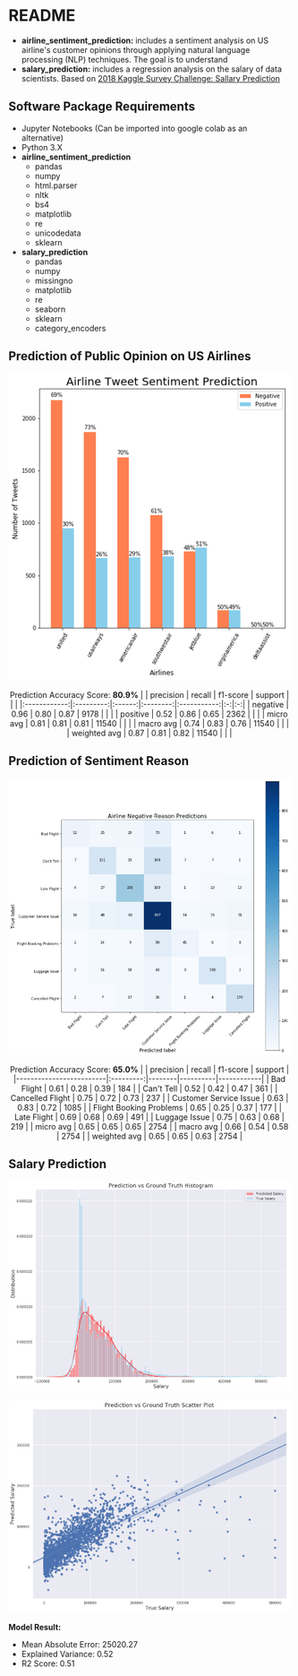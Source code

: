 # README

- **airline_sentiment_prediction:** includes a sentiment analysis on US airline's customer opinions through applying natural language processing (NLP) techniques. The goal is to understand
- **salary_prediction:** includes a regression analysis on the salary of data scientists. Based on [2018 Kaggle Survey Challenge: Sallary Prediction](https://www.kaggle.com/kaggle/kaggle-survey-2018)

## Software Package Requirements

- Jupyter Notebooks (Can be imported into google colab as an alternative)
- Python 3.X
- **airline_sentiment_prediction**
  - pandas
  - numpy
  - html.parser
  - nltk
  - bs4
  - matplotlib
  - re
  - unicodedata
  - sklearn
- **salary_prediction**
  - pandas
  - numpy
  - missingno
  - matplotlib
  - re
  - seaborn
  - sklearn
  - category_encoders

## Prediction of Public Opinion on US Airlines

![sentiment_prediction](airline_sentiment_prediction/images/sentiment_prediction.png "sentiment_prediction")

<center>

Prediction Accuracy Score: **80.9%**
|              | precision | recall | f1-score |   support   |   |   |
|:------------:|:---------:|:------:|:--------:|:-----------:|:-:|:-:|
|   negative   |    0.96   |  0.80  |   0.87   |     9178    |   |   |
|   positive   |    0.52   |  0.86  |   0.65   |     2362    |   |   |
|   micro avg  |    0.81   |  0.81  |   0.81   |    11540    |   |   |
|   macro avg  |    0.74   |  0.83  |   0.76   |    11540    |   |   |
| weighted avg |    0.87   |  0.81  |   0.82   | 11540</pre> |   |   |

</center>

## Prediction of Sentiment Reason

![multi_class_prediction](airline_sentiment_prediction/images/multi_class_prediction.png "multi_class_prediction")

<center>

Prediction Accuracy Score: **65.0%**
|                         | precision | recall | f1-score | support    |
|-------------------------|:---------:|--------|----------|------------|
| Bad Flight              |    0.61   | 0.28   | 0.39     | 184        |
| Can't Tell              |    0.52   | 0.42   | 0.47     | 361        |
| Cancelled Flight        |    0.75   | 0.72   | 0.73     | 237        |
| Customer Service Issue  |    0.63   | 0.83   | 0.72     | 1085       |
| Flight Booking Problems |    0.65   | 0.25   | 0.37     | 177        |
| Late Flight             |    0.69   | 0.68   | 0.69     | 491        |
| Luggage Issue           |    0.75   | 0.63   | 0.68     | 219        |
| micro avg               |    0.65   | 0.65   | 0.65     | 2754       |
| macro avg               |    0.66   | 0.54   | 0.58     | 2754       |
| weighted avg            |    0.65   | 0.65   | 0.63     | 2754</pre> |

</center>

## Salary Prediction

![histogram](salary_prediction/images/histogram.png "histogram")

![scatter_plot](salary_prediction/images/scatter_plot.png "scatter_plot")

**Model Result:**

- Mean Absolute Error: 25020.27
- Explained Variance: 0.52
- R2 Score: 0.51

